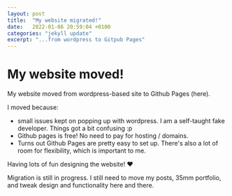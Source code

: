 ```yaml
---
layout: post
title:  "My website migrated!"
date:   2022-01-06 20:59:04 +0100
categories: "jekyll update"
excerpt: "...from wordpress to Gitpub Pages"
---
```

# My website moved!

My website moved from wordpress-based site to Github Pages (here).

I moved because:
* small issues kept on popping up with wordpress. I am a self-taught fake developer. Things got a bit confusing :p 
* Github pages is free! No need to pay for hosting / domains.
* Turns out Github Pages are pretty easy to set up. There's also a lot of room for flexibility, which is important to me.

Having lots of fun designing the website! ♥️

Migration is still in progress. I still need to move my posts, 35mm portfolio, and tweak design and functionality here and there. 

[anjeehye.xyz]: https://anjeehye.xyz
